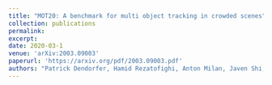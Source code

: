 ```yaml
---
title: "MOT20: A benchmark for multi object tracking in crowded scenes"
collection: publications
permalink: 
excerpt: 
date: 2020-03-1
venue: 'arXiv:2003.09003'
paperurl: 'https://arxiv.org/pdf/2003.09003.pdf'
authors: "Patrick Dendorfer, Hamid Rezatofighi, Anton Milan, Javen Shi, Daniel Cremers, Ian Reid, Stefan Roth, Konrad Schindler, and Laura Leal-Taixé"
---
```

